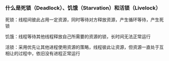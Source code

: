 ### 什么是死锁（Deadlock）、饥饿（Starvation）和活锁（Livelock）

死锁：线程间彼此占用一定资源，同时等待对方释放资源，产生循环等待，产生死锁

饥饿：线程等待其他线程释放自己所需要的资源的锁，长时间无法正常运行

活锁：采用优先让其他进程使用资源的策略，线程彼此让资源，但资源一直处于互相让的过程中，依旧没有进程正常运行
